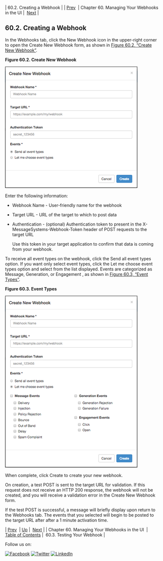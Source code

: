 | 60.2. Creating a Webhook |
| [Prev](web-ui.webhooks.php)  | Chapter 60. Managing Your Webhooks in the UI |  [Next](web-ui.webhooks.test.php) |

## 60.2. Creating a Webhook

In the Webhooks tab, click the New Webhook icon in the upper-right corner to open the Create New Webhook form, as shown in [Figure 60.2, “Create New Webhook”](web-ui.webhooks.create.php#figure_create_webhook "Figure 60.2. Create New Webhook").

<a name="figure_create_webhook"></a>

**Figure 60.2. Create New Webhook**

![Create New Webhook](images/create_webhook.png)

Enter the following information:

*   Webhook Name - User-friendly name for the webhook

*   Target URL - URL of the target to which to post data

*   Authentication - (optional) Authentication token to present in the X-MessageSystems-Webhook-Token header of POST requests to the target URL

    Use this token in your target application to confirm that data is coming from your webhook.

To receive all event types on the webhook, click the Send all event types option. If you want only select event types, click the Let me choose event types option and select from the list displayed. Events are categorized as Message, Generation, or Engagement , as shown in [Figure 60.3, “Event Types”](web-ui.webhooks.create.php#figure_event_types "Figure 60.3. Event Types").

<a name="figure_event_types"></a>

**Figure 60.3. Event Types**

![Event Types](images/event_types.png)

When complete, click Create to create your new webhook.

On creation, a test POST is sent to the target URL for validation. If this request does not receive an HTTP 200 response, the webhook will not be created, and you will receive a validation error in the Create New Webhook form.

If the test POST is successful, a message will briefly display upon return to the Webhooks tab. The events that you selected will begin to be posted to the target URL after after a 1 minute activation time.

| [Prev](web-ui.webhooks.php)  | [Up](web-ui.webhooks.php) |  [Next](web-ui.webhooks.test.php) |
| Chapter 60. Managing Your Webhooks in the UI  | [Table of Contents](index.php) |  60.3. Testing Your Webhook |

Follow us on:

[![Facebook](https://support.messagesystems.com/images/icon-facebook.png)](http://www.facebook.com/messagesystems) [![Twitter](https://support.messagesystems.com/images/icon-twitter.png)](http://twitter.com/#!/MessageSystems) [![LinkedIn](https://support.messagesystems.com/images/icon-linkedin.png)](http://www.linkedin.com/company/message-systems)